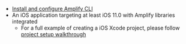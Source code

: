 * [Install and configure Amplify CLI](https://docs.amplify.aws/cli/start/install)
* An iOS application targeting at least iOS 11.0 with Amplify libraries integrated
    * For a full example of creating a iOS Xcode project, please follow [project setup walkthrough](~/lib/project-setup/create-application.md)
